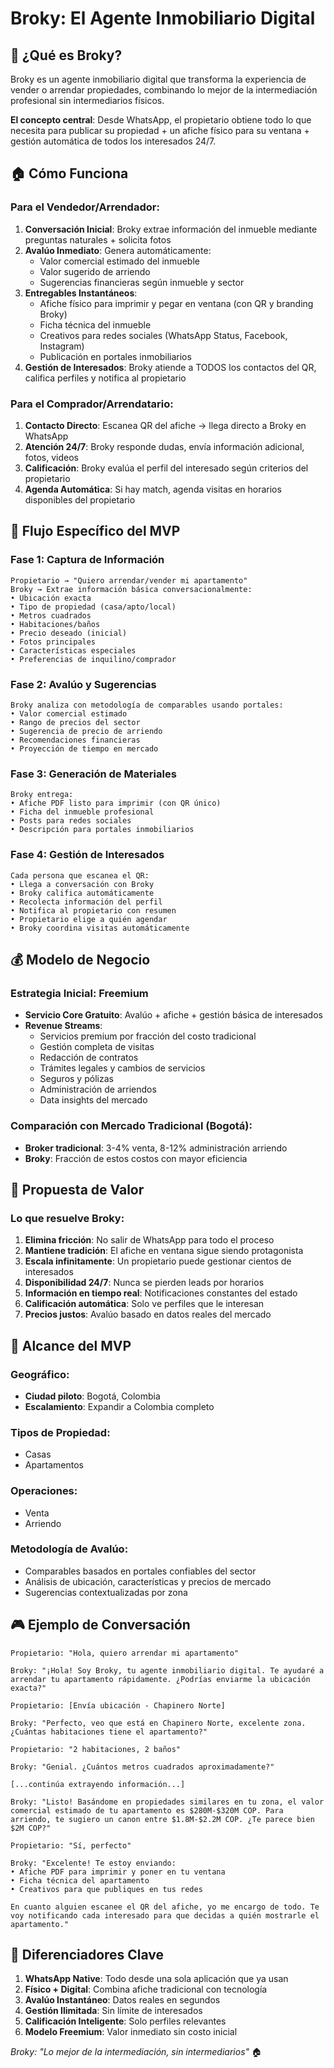 # Broky: El Agente Inmobiliario Digital

## 🎯 ¿Qué es Broky?

Broky es un agente inmobiliario digital que transforma la experiencia de vender o arrendar propiedades, combinando lo mejor de la intermediación profesional sin intermediarios físicos.

**El concepto central**: Desde WhatsApp, el propietario obtiene todo lo que necesita para publicar su propiedad + un afiche físico para su ventana + gestión automática de todos los interesados 24/7.

## 🏠 Cómo Funciona

### Para el Vendedor/Arrendador:

1. **Conversación Inicial**: Broky extrae información del inmueble mediante preguntas naturales + solicita fotos
2. **Avalúo Inmediato**: Genera automáticamente:
   - Valor comercial estimado del inmueble
   - Valor sugerido de arriendo
   - Sugerencias financieras según inmueble y sector
3. **Entregables Instantáneos**:
   - Afiche físico para imprimir y pegar en ventana (con QR y branding Broky)
   - Ficha técnica del inmueble
   - Creativos para redes sociales (WhatsApp Status, Facebook, Instagram)
   - Publicación en portales inmobiliarios
4. **Gestión de Interesados**: Broky atiende a TODOS los contactos del QR, califica perfiles y notifica al propietario

### Para el Comprador/Arrendatario:

1. **Contacto Directo**: Escanea QR del afiche → llega directo a Broky en WhatsApp
2. **Atención 24/7**: Broky responde dudas, envía información adicional, fotos, videos
3. **Calificación**: Broky evalúa el perfil del interesado según criterios del propietario
4. **Agenda Automática**: Si hay match, agenda visitas en horarios disponibles del propietario

## 🔄 Flujo Específico del MVP

### Fase 1: Captura de Información

```
Propietario → "Quiero arrendar/vender mi apartamento"
Broky → Extrae información básica conversacionalmente:
• Ubicación exacta
• Tipo de propiedad (casa/apto/local)
• Metros cuadrados
• Habitaciones/baños
• Precio deseado (inicial)
• Fotos principales
• Características especiales
• Preferencias de inquilino/comprador
```

### Fase 2: Avalúo y Sugerencias

```
Broky analiza con metodología de comparables usando portales:
• Valor comercial estimado
• Rango de precios del sector
• Sugerencia de precio de arriendo
• Recomendaciones financieras
• Proyección de tiempo en mercado
```

### Fase 3: Generación de Materiales

```
Broky entrega:
• Afiche PDF listo para imprimir (con QR único)
• Ficha del inmueble profesional
• Posts para redes sociales
• Descripción para portales inmobiliarios
```

### Fase 4: Gestión de Interesados

```
Cada persona que escanea el QR:
• Llega a conversación con Broky
• Broky califica automáticamente
• Recolecta información del perfil
• Notifica al propietario con resumen
• Propietario elige a quién agendar
• Broky coordina visitas automáticamente
```

## 💰 Modelo de Negocio

### Estrategia Inicial: Freemium

- **Servicio Core Gratuito**: Avalúo + afiche + gestión básica de interesados
- **Revenue Streams**:
  - Servicios premium por fracción del costo tradicional
  - Gestión completa de visitas
  - Redacción de contratos
  - Trámites legales y cambios de servicios
  - Seguros y pólizas
  - Administración de arriendos
  - Data insights del mercado

### Comparación con Mercado Tradicional (Bogotá):

- **Broker tradicional**: 3-4% venta, 8-12% administración arriendo
- **Broky**: Fracción de estos costos con mayor eficiencia

## 🎯 Propuesta de Valor

### Lo que resuelve Broky:

1. **Elimina fricción**: No salir de WhatsApp para todo el proceso
2. **Mantiene tradición**: El afiche en ventana sigue siendo protagonista
3. **Escala infinitamente**: Un propietario puede gestionar cientos de interesados
4. **Disponibilidad 24/7**: Nunca se pierden leads por horarios
5. **Información en tiempo real**: Notificaciones constantes del estado
6. **Calificación automática**: Solo ve perfiles que le interesan
7. **Precios justos**: Avalúo basado en datos reales del mercado

## 🚀 Alcance del MVP

### Geográfico:

- **Ciudad piloto**: Bogotá, Colombia
- **Escalamiento**: Expandir a Colombia completo

### Tipos de Propiedad:

- Casas
- Apartamentos

### Operaciones:

- Venta
- Arriendo

### Metodología de Avalúo:

- Comparables basados en portales confiables del sector
- Análisis de ubicación, características y precios de mercado
- Sugerencias contextualizadas por zona

## 🎮 Ejemplo de Conversación

```
Propietario: "Hola, quiero arrendar mi apartamento"

Broky: "¡Hola! Soy Broky, tu agente inmobiliario digital. Te ayudaré a arrendar tu apartamento rápidamente. ¿Podrías enviarme la ubicación exacta?"

Propietario: [Envía ubicación - Chapinero Norte]

Broky: "Perfecto, veo que está en Chapinero Norte, excelente zona. ¿Cuántas habitaciones tiene el apartamento?"

Propietario: "2 habitaciones, 2 baños"

Broky: "Genial. ¿Cuántos metros cuadrados aproximadamente?"

[...continúa extrayendo información...]

Broky: "Listo! Basándome en propiedades similares en tu zona, el valor comercial estimado de tu apartamento es $280M-$320M COP. Para arriendo, te sugiero un canon entre $1.8M-$2.2M COP. ¿Te parece bien $2M COP?"

Propietario: "Sí, perfecto"

Broky: "Excelente! Te estoy enviando:
• Afiche PDF para imprimir y poner en tu ventana
• Ficha técnica del apartamento
• Creativos para que publiques en tus redes

En cuanto alguien escanee el QR del afiche, yo me encargo de todo. Te voy notificando cada interesado para que decidas a quién mostrarle el apartamento."
```

## 🌟 Diferenciadores Clave

1. **WhatsApp Native**: Todo desde una sola aplicación que ya usan
2. **Físico + Digital**: Combina afiche tradicional con tecnología
3. **Avalúo Instantáneo**: Datos reales en segundos
4. **Gestión Ilimitada**: Sin límite de interesados
5. **Calificación Inteligente**: Solo perfiles relevantes
6. **Modelo Freemium**: Valor inmediato sin costo inicial

_Broky: "Lo mejor de la intermediación, sin intermediarios"_ 🏠
